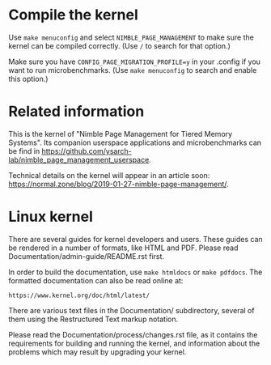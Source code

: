 Compile the kernel
============

Use `make menuconfig` and select `NIMBLE_PAGE_MANAGEMENT` to make sure the
kernel can be compiled correctly. (Use `/` to search for that option.)

Make sure you have `CONFIG_PAGE_MIGRATION_PROFILE=y` in your .config if you want
to run microbenchmarks. (Use `make menuconfig` to search and enable this option.)


Related information
============

This is the kernel of "Nimble Page Management for Tiered Memory Systems".
Its companion userspace applications and microbenchmarks can be find in
https://github.com/ysarch-lab/nimble_page_management_userspace.

Technical details on the kernel will appear in an article soon: https://normal.zone/blog/2019-01-27-nimble-page-management/.


Linux kernel
============

There are several guides for kernel developers and users. These guides can
be rendered in a number of formats, like HTML and PDF. Please read
Documentation/admin-guide/README.rst first.

In order to build the documentation, use ``make htmldocs`` or
``make pdfdocs``.  The formatted documentation can also be read online at:

    https://www.kernel.org/doc/html/latest/

There are various text files in the Documentation/ subdirectory,
several of them using the Restructured Text markup notation.

Please read the Documentation/process/changes.rst file, as it contains the
requirements for building and running the kernel, and information about
the problems which may result by upgrading your kernel.
